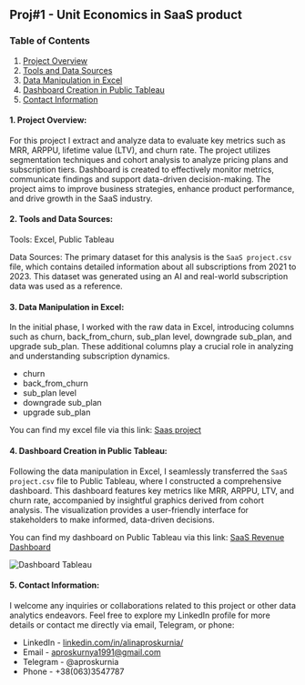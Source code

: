 ## **Proj#1** - Unit Economics in SaaS product
### **Table of Contents**
1. [Project Overview](#project-overview)
2. [Tools and Data Sources](#Tools-and-Data-Sources)
3. [Data Manipulation in Excel](#Data-Manipulation-in-Excel)
4. [Dashboard Creation in Public Tableau](#Dashboard-Creation-in-Public-Tableau)
5. [Contact Information](#Contact-Information)

#### 1. Project Overview:
For this project I extract and analyze data to evaluate key metrics such as MRR, ARPPU, lifetime value (LTV), and churn rate. The project utilizes segmentation techniques and cohort analysis to analyze pricing plans and subscription tiers. Dashboard is created to effectively monitor metrics, communicate findings and support data-driven decision-making. The project aims to improve business strategies, enhance product performance, and drive growth in the SaaS industry.

#### 2. Tools and Data Sources:
Tools: Excel, Public Tableau

Data Sources: The primary dataset for this analysis is the `SaaS project.csv` file, which contains detailed information about all subscriptions from 2021 to 2023. This dataset was generated using an AI and real-world subscription data was used as a reference.

#### 3. Data Manipulation in Excel:
In the initial phase, I worked with the raw data in Excel, introducing columns such as churn, back_from_churn, sub_plan level, downgrade sub_plan, and upgrade sub_plan. These additional columns play a crucial role in analyzing and understanding subscription dynamics.
- churn	
- back_from_churn	
- sub_plan level 
- downgrade sub_plan 
- upgrade sub_plan

You can find my excel file via this link: [Saas project](https://docs.google.com/spreadsheets/d/1jKPZ6eCd7lKUuNDw_hbNiY35V4Rxu99cMMHf4OKPu3M/edit?usp=sharing)

#### 4. Dashboard Creation in Public Tableau:
Following the data manipulation in Excel, I seamlessly transferred the `SaaS project.csv` file to Public Tableau, where I constructed a comprehensive dashboard. This dashboard features key metrics like MRR, ARPPU, LTV, and churn rate, accompanied by insightful graphics derived from cohort analysis. The visualization provides a user-friendly interface for stakeholders to make informed, data-driven decisions.

You can find my dashboard on Public Tableau via this link: [SaaS Revenue Dashboard](https://public.tableau.com/views/SaaSRevenueDashboard/Dashboard1?:language=en-US&:display_count=n&:origin=viz_share_link)

![Dashboard Tableau](Dashboard-1.png)

#### 5. Contact Information:
I welcome any inquiries or collaborations related to this project or other data analytics endeavors. Feel free to explore my LinkedIn profile for more details or contact me directly via email, Telegram, or phone:
- LinkedIn - [linkedin.com/in/alinaproskurnia/](https://www.linkedin.com/in/alinaproskurnia/)
- Email - aproskurnya1991@gmail.com
- Telegram - @aproskurnia
- Phone - +38(063)3547787
